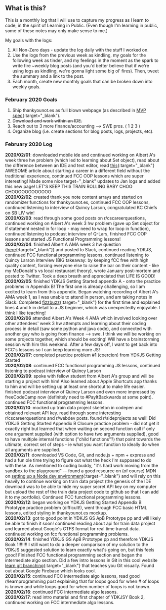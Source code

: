 ## What is this? ##
This is a monthly log that I will use to capture my progress as I learn to code, in the spirit of Learning in Public. (Even though I'm learning in public, some of these notes may only make sense to me.)

My goals with the logs:
1. All Non-Zero days - update the log daily with the stuff I worked on.
2. Use the logs from the previous week as kindling, my goals for the following week as tinder, and my feelings in the moment as the spark to write fire ~weekly blog posts (and you'd better believe that if we're using logs as kindling, we're gonna light some big ol' fires). Then, tweet the summary and a link to the post.
3. Each month, create new monthly goals that can be broken down into weekly goals.

### February 2020 Goals
1. Ship thankyounot.es as full blown webpage (as described in [MVP spec](https://jacob-berkelhamer.github.io/thankyounot.es-MVP-Spec/){:target="\_blank").
2. ~~Download and work within an IDE.~~
3. Reach out to 3 more finance/accounting --> SWE pros. ( 1  2  3 )
4. Organize blog (i.e. create sections for blog posts, logs, projects, etc).

### February 2020 Log
**2020/02/01**: downloaded mobile ide and continued working on Albert A's week three hw problem (which led to learning about Set object), read about the difference between an IDE and text editor, read [this](https://www.freecodecamp.org/news/how-you-start-a-career-in-a-different-field-without-experience-tips-that-got-me-job-offers-from-7425f590f3eb/){:target="\_blank"} AWESOME article about starting a career in a different field without the traditional experience, continued FCC OOP lessons which are super interesting! Made some nice target="\_blank" updates to Jan logs and added this new page! LET'S KEEP THIS TRAIN ROLLING BABY CHOO CHOOOOOOOOOOOO    
**2020/02/02**: created thank you note content arrays and started on randomizer functions for thankyounot.es, continued FCC OOP lessons, continued listening to interview of Quincy Larson, congratulated KC Chiefs on SB LIV win!    
**2020/02/03**: read through some good posts on r/cscareerquestions, continued working on Albert A's week 3 hw problem (gave up Set object for if statement nested in for loop - may need to wrap for loop in function), continued listening to podcast interview of Q-Lars, finished FCC OOP lessons and started JS Functional Programming lessons!    
**2020/02/04**: finished Albert A AMA week 3 hw question ([here](https://www.playcode.io/494350){:target="\_blank"}) and posted to Slack, continued reading YDKJS, continued FCC functional programming lessons, continued listening to Quincy Larson interview (BIG takeaway: by keeping fCC free with high quality content, forcing everyone else to raise the bar on their content - like my McDonald's vs local restaurant theory), wrote January post-mortem and posted to Twitter. Took a deep breath and appreciated that LIFE IS GOOD!    
**2020/02/05**: finished YDKJS Getting Started appendix A - onto the practice problems in Appendix B! The first one is already challenging, so I am excited to learn from this appendix. Began watching recording of Albert A's AMA week 1, as I was unable to attend in person, and am taking notes in Slack. Completed [fizzbuzz](https://www.playcode.io/495032){:target="\_blank"} for the first time and explained lines 4 and 5 in detail to a JS beginner, which was unexpectedly enjoyable. I think I like teaching!    
**2020/02/06** attended Albert A's Week 4 AMA which involved looking over other attendees' week 3 hw attempts and learning about their coding process in detail (saw some python and java code), and connected with another guy who is going from finance --> swe. I think we will be working on some projects together, which should be exciting! Will have a brainstorming session with him this weekend. After a few days off, I want to get back into FCC's lessons so I can keep learning more JS!    
**2020/02/07**: completed practice problem #1 (coercion) from YDKJS Getting Started    
**2020/02/08**: continued FCC functional programming JS lessons, continued listening to podcast interview of Quincy Larson    
**2020/02/09**: spoke with fellow student from Albert A's group and will be starting a project with him! Also learned about Apple Shortcuts app thanks to him and will be setting up at least one shortcut to make life easier. finished podcast interview of Quincy Larson and even more impressed by freeCodeCamp now (definitely need to #PayItBackwards at some point). continued FCC functional programming lessons.    
**2020/02/10**: mocked up train data project skeleton in codepen and obtained relevant API key. read through some interesting r/cscareerquestions and r/webdev posts. found r/sideprojects as well! Did YDKJS Getting Started Appendix B Closure practice problem - did not get it exactly right but learned that when waiting on second function call if only one argument supplied (with option to have two arguments supplied), good to have multiple internal functions ("child functions"?) that point towards the ultimate, correct set of steps - ie what you want function to ideally do when all arguments are supplied.    
**2020/02/11**: downloaded VS Code, Git, and node.js + npm + express and had a fun ole time trying to figure out what the heck I'm supposed to do with these. As mentioned to coding buddy, "it's hard work moving from the sandbox to the playground" -- found a good resource on (of course) MDN on [setting up a Node dev environment](https://developer.mozilla.org/en-US/docs/Learn/Server-side/Express_Nodejs/development_environment){:target="\_blank"} and will rely on this heavily to continue working on train data project (the genesis of the IDE download was to be able to hide my super secret API key on my computer but upload the rest of the train data project code to github so that I can add it to my portfolio). Continued FCC functional programming lessons.     
**2020/02/12**: began working on YDKJS Getting Started Appendix B Prototype practice problem (difficult!), went through FCC basic HTML lessons, edited styling in thankyounot.es mockup.    
**2020/02/13**: got to good point in YDKJS GS ApB Prototype pp and will likely be able to finish it soon! continued reading about api for train data project and learned about Google's GTFS format for real time transit data. continued working on fcc functional programming problems.    
**2020/02/14**: finished YDKJS GS ApB Prototype pp and therefore YDKJS Book 1!!!!!!! I still want to do a deeper comparison of my solution to the YDKJS suggested solution to learn exactly what's going on, but this feels good! Finished FCC functional programming section and began the intermediate algo section. Did a few intro lessons in Git in this cool website [learn git branching](https://learngitbranching.js.org/){:target="\_blank"} that teaches you Git visually. Found out about Google Firebase which looks cool.        
**2020/02/15**: continued FCC intermediate algo lessons, read good r/learnprogramming post explaining that for loops good for when # of loops is known and while loops good for when number of loops is not known.    
**2020/02/16**: continued FCC intermediate algo lessons.    
**2020/02/17**: read intro material and first chapter of YDKJSY Book 2, continued working on FCC intermediate algo lessons.
